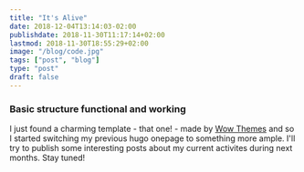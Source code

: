 ```yaml
---
title: "It's Alive"
date: 2018-12-04T13:14:03-02:00
publishdate: 2018-11-30T11:17:14+02:00
lastmod: 2018-11-30T18:55:29+02:00
image: "/blog/code.jpg"
tags: ["post", "blog"]
type: "post"
draft: false
---
```


### Basic structure functional and working
I just found a charming template - that one! - made by [Wow Themes](https://www.wowthemes.net/) and
so I started switching my previous hugo onepage to something more ample. I'll try to publish some interesting posts about my current activites during next months. Stay tuned!
